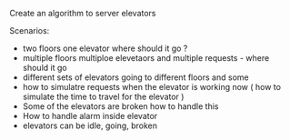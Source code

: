 Create an algorithm to server elevators 

Scenarios:
- two floors one elevator where should it go ?
- multiple floors multiploe elevetaors and multiple requests - where should it go
- different sets of elevators going to different floors and some 
- how to simulatre requests when the elevator is working now ( how to simulate the time to travel for the elevator )
- Some of the elevators are broken how to handle this
- How to handle alarm inside elevator
- elevators can be idle, going, broken
